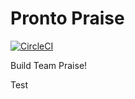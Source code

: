 # Pronto Praise

[![CircleCI](https://circleci.com/gh/prontotools/pronto-praise.svg?style=svg)](https://circleci.com/gh/prontotools/pronto-praise)

Build Team Praise!

Test
